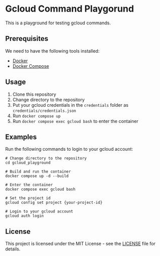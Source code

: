 # Gcloud Command Playgorund

This is a playground for testing gcloud commands.

## Prerequisites

We need to have the following tools installed:

- [Docker](https://www.docker.com/)
- [Docker Compose](https://docs.docker.com/compose/)

## Usage

1. Clone this repository
2. Change directory to the repository
3. Put your gcloud credentials in the `credentials` folder as `credentials/credentials.json`
4. Run `docker compose up`
5. Run `docker compose exec gcloud bash` to enter the container

## Examples

Run the following commands to login to your gcloud account:

```shell
# Change directory to the repository
cd gcloud_playground

# Build and run the container
docker compose up -d --build

# Enter the container
docker compose exec gcloud bash

# Set the project id
gcloud config set project {your-project-id}

# Login to your gcloud account
gcloud auth login
```

## License

This project is licensed under the MIT License - see the [LICENSE](LICENSE) file for details.
